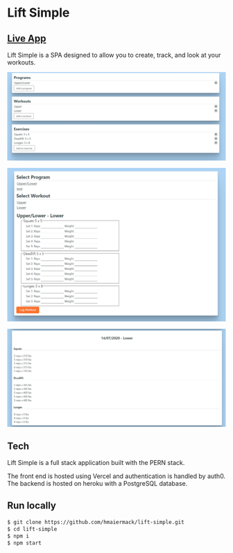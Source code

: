 # Lift Simple
## [Live App](https://lift-simple.com/)
Lift Simple is a SPA designed to allow you to create, track, and look at your workouts.
<br>

![Program creation page](./src/assets/progPage.jpg)

![Exercise log page](./src/assets/logPage.jpg)

![Workout history page](./src/assets/historyPage.jpg)


## Tech
Lift Simple is a full stack application built with the PERN stack. <br>

The front end is hosted using Vercel and authentication is handled by auth0. The backend is hosted on heroku 
with a PostgreSQL database.

## Run locally

```
$ git clone https://github.com/hmaiermack/lift-simple.git
$ cd lift-simple
$ npm i
$ npm start
```
